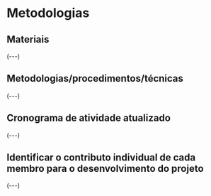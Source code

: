# Metodologias
## Materiais
(---)
## Metodologias/procedimentos/técnicas
(---)
## Cronograma de atividade atualizado
(---)
## Identificar o contributo individual de cada membro para o desenvolvimento do projeto	
(---)